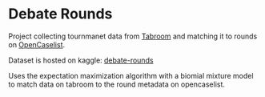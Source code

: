 # Debate Rounds
Project collecting tournmanet data from [Tabroom](https://www.tabroom.com/index/index.mhtml) and matching it to rounds on [OpenCaselist](https://opencaselist.com/).

Dataset is hosted on kaggle: [debate-rounds](https://www.kaggle.com/datasets/yu5uf5/debate-rounds/data)

Uses the expectation maximization algorithm with a biomial mixture model to match data on tabroom to the round metadata on opencaselist.
